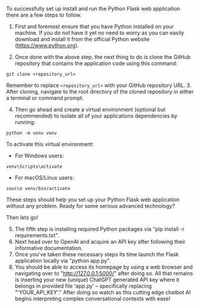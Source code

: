 To successfully set up install and run the Python Flask web application there are a few steps to follow. 
1. First and foremost ensure that you have Python installed on your machine. If you do not have it yet no need to worry as you can easily download and install it from the official Python website (https://www.python.org). 

2. Once done with the above step, the next thing to do is clone the GitHub repository that contains the application code using this command:
```
git clone <repository_url>
```
Remember to replace `<repository_url>` with your GitHub repository URL. 
3. After cloning, navigate to the root directory of the cloned repository in either a terminal or command prompt. 

4. Then go ahead and create a virtual environment (optional but recommended) to isolate all of your applications dependencies by running:
```
python -m venv venv
```

To activate this virtual environment:
   - For Windows users:
   ```
   venv\Scripts\activate
   ```
   - For macOS/Linux users:
   ```
   source venv/bin/activate
   ```

These steps should help you set up your Python Flask web application without any problem. Ready for some serious advanced technology? 

Then lets go! 

5. The fifth step is installing required Python packages via "pip install -r requirements.txt". 
6. Next head over to OpenAI and acquire an API key after following their informative documentation. 
7. Once you've taken these necessary steps its time launch the Flask application locally via "python app.py". 
8. You should be able to access its homepage by using a web browser and navigating over to "http://127.0.0.1:5000/" after doing so. 
    All that remains is inserting your new (unique) ChatGPT generated API key where it belongs in provided file 'app.py' – specifically replacing "'YOUR_API_KEY'." After doing so watch as this cutting edge chatbot AI begins interpreting complex conversational contexts with ease!
